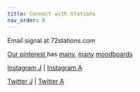 ```yaml
---
title: Connect with Stations
nav_order: 8
---
```


Email signal at 72stations.com

[Our pinterest ](https://www.pinterest.com/72stations)has [many](https://www.pinterest.com/72stations/stations/), [many](https://www.pinterest.com/72stations/faceland-masks-puppets-dolls/) [moodboards](https://www.pinterest.com/72stations/childs-troika-alphabet/)

[Instagram J](https://www.instagram.com/jamiegp/)  | [ Instagram A](https://www.instagram.com/adamsgood/)

[Twitter J](https://twitter.com/jamiegp)  |  [Twitter A](https://twitter.com/asgood)
